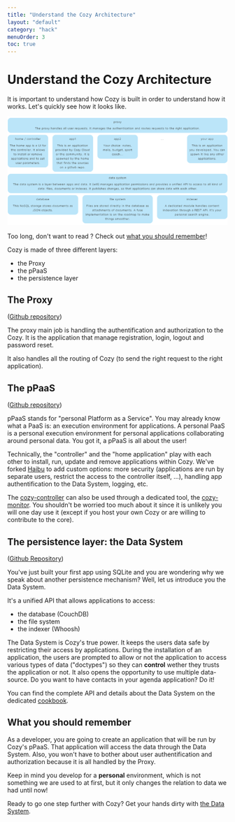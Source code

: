 ```yaml
---
title: "Understand the Cozy Architecture"
layout: "default"
category: "hack"
menuOrder: 3
toc: true
---
```


# Understand the Cozy Architecture

It is important to understand how Cozy is built in order to understand how it works. Let's quickly see how it looks like.

![Architecture Overview](/assets/images/cozy-architecture.png)

Too long, don't want to read ? Check out [what you should remember](#What-you-should-remember)!

Cozy is made of three different layers:

* the Proxy
* the pPaaS
* the persistence layer

## The Proxy
([Github repository](https://github.com/mycozycloud/cozy-proxy/))

The proxy main job is handling the authentification and authorization to the Cozy. It is the application that manage registration, login, logout and password reset.

It also handles all the routing of Cozy (to send the right request to the right application).

## The pPaaS
([Github repository](https://github.com/mycozycloud/cozy-controller/))

pPaaS stands for "personal Platform as a Service".
You may already know what a PaaS is: an execution environment for applications.
A personal PaaS is a personal execution environment for personal applications collaborating around personal data. You got it, a pPaaS is all about the user!

Technically, the "controller" and the "home application" play with each other to install, run, update and remove applications within Cozy. We've forked [Haibu](https://github.com/nodejitsu/haibu) to add custom options: more security (applications are run by separate users, restrict the access to the controller itself, ...), handling app authentification to the Data System, logging, etc.

The [cozy-controller](https://github.com/mycozycloud/cozy-controller/) can also be used through a dedicated tool, the [cozy-monitor](https://github.com/mycozycloud/cozy-monitor/). You shouldn't be worried too much about it since it is unlikely you will one day use it (except if you host your own Cozy or are willing to contribute to the core).

## The persistence layer: the Data System
([Github Repository](https://github.com/mycozycloud/cozy-data-system/))

You've just built your first app using SQLite and you are wondering why we speak about another persistence mechanism? Well, let us introduce you the Data System.

It's a unified API that allows applications to access:

* the database (CouchDB)
* the file system
* the indexer (Whoosh)

The Data System is Cozy's true power. It keeps the users data safe by restricting their access by applications.
During the installation of an application, the users are prompted to allow or not the application to access various types of data ("doctypes") so they can **control** wether they trusts the application or not.
It also opens the opportunity to use multiple data-source. Do you want to have contacts in your agenda application? Do it!

You can find the complete API and details about the Data System on the dedicated [cookbook](/cookbooks/data-system.html).

## What you should remember
As a developer, you are going to create an application that will be run by Cozy's pPaaS. That application will access the data through the Data System.
Also, you won't have to bother about user authentification and authorization because it is all handled by the Proxy.

Keep in mind you develop for a **personal** environment, which is not something we are used to at first, but it only changes the relation to data we had until now!

Ready to go one step further with Cozy? Get your hands dirty with [the Data System](/hack/getting-started/play-with-data-system.html).

